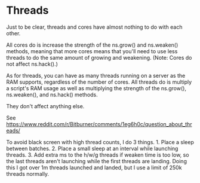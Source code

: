 # Threads

Just to be clear, threads and cores have almost nothing to do with each other.

All cores do is increase the strength of the ns.grow() and ns.weaken() methods, meaning that more cores means that you'll need to use less threads to do the same amount of growing and weakening. (Note: Cores do not affect ns.hack().)

As for threads, you can have as many threads running on a server as the RAM supports, regardless of the number of cores. All threads do is multiply a script's RAM usage as well as multiplying the strength of the ns.grow(), ns.weaken(), and ns.hack() methods.

They don't affect anything else.

See https://www.reddit.com/r/Bitburner/comments/1eg6h0c/question_about_threads/


To avoid black screen with high thread counts, I do 3 things. 1. Place a sleep between batches. 2. Place a small sleep at an interval while launching threads. 3. Add extra ms to the h/w/g threads if weaken time is too low, so the last threads aren't launching while the first threads are landing. Doing this I got over 1m threads launched and landed, but I use a limit of 250k threads normally.